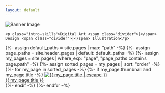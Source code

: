 ```yaml
---
layout: default
---
```


<section class="intro-banner">
  <div class="intro-container">
    <img src="/assets/banner.png" alt="Banner Image" class="intro-image">

    <p class="intro-skills">Digital Art <span class="divider">|</span> Design <span class="divider">|</span> Illustration</p>
  </div>
</section>

<section class="thumb-grid">
{%- assign default_paths = site.pages | map: "path" -%}
{%- assign page_paths = site.header_pages | default: default_paths -%}
{%- assign my_pages = site.pages | where_exp: "page", "page_paths contains page.path" -%}
{%- assign sorted_pages = my_pages | sort: "order" -%}
  <div class="thumb-container">
    {%- for my_page in sorted_pages -%}
      {%- if my_page.thumbnail and my_page.title -%}
        <a href="{{ my_page.url | relative_url }}" class="thumb-card">
          <img src="{{ my_page.thumbnail | relative_url }}" alt="{{ my_page.title | escape }}">
          <div class="thumb-title">{{ my_page.title }}</div>
        </a>
      {%- endif -%}
    {%- endfor -%}
  </div>
</section>
